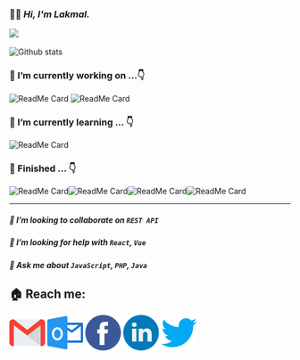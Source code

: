 ### 🙋‍♂️ ***Hi, I'm Lakmal.***
![](https://komarev.com/ghpvc/?username=Lakmal98&label=PROFILE+VIEWS&color=brightgreen)

![Github stats](https://github-readme-stats.vercel.app/api?username=Lakmal98&theme=vue&show_icons=true&count_private=true&hide_title=true&)

### 🔭 I’m currently working on ...👇

![ReadMe Card](https://github-readme-stats.vercel.app/api/pin/?username=homey-lk&repo=homey-frontend&theme=vue) ![ReadMe Card](https://github-readme-stats.vercel.app/api/pin/?username=homey-lk&repo=homey-backend&theme=react)
### 🌱 I’m currently learning ... 👇
![ReadMe Card](https://github-readme-stats.vercel.app/api/pin/?username=Lakmal98&repo=ChargerRemoveAlarm&theme=algolia)
### 🏁 Finished ... 👇
![ReadMe Card](https://github-readme-stats.vercel.app/api/pin/?username=Lakmal98&repo=studentManagmentSystem&theme=react)![ReadMe Card](https://github-readme-stats.vercel.app/api/pin/?username=Lakmal98&repo=yoyo&theme=buefy)![ReadMe Card](https://github-readme-stats.vercel.app/api/pin/?username=Lakmal98&repo=DailyTaskApp&theme=vue)![ReadMe Card](https://github-readme-stats.vercel.app/api/pin/?username=Lakmal98&repo=NewMail&theme=nord)

------------


##### 👯 I’m looking to collaborate on `REST API`
##### 🤔 I’m looking for help with *`React`*, *`Vue`*
##### 💬 Ask me about *`JavaScript`*, *`PHP`*, *`Java`* 

## 🏠 Reach me:
[![Gmail](/images/gm.png)](mailto:lakmalepp@gmail.com)
[![HotMail](/images/hm.png)](mailto:lakmalepp@hotmail.com)
[![Facebook](/images/fb.png)](https://www.facebook.com/LakmalEpp)
[![LinkedIn](/images/li.png)](https://www.linkedin.com/in/dimuthu-lakmal-4593421a1)
[![Twitter](/images/tw.png)](https://www.twitter.com/LakmalEpp)
